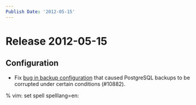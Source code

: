 ```yaml
---
Publish Date: '2012-05-15'
---
```


# Release 2012-05-15

## Configuration

- Fix [bug in backup configuration] that caused PostgreSQL backups to be
  corrupted under certain conditions (#10882).

% vim: set spell spelllang=en:

[bug in backup configuration]: http://gocepthosting.blogspot.de/2012/05/inconsistent-postgresql-backups.html
